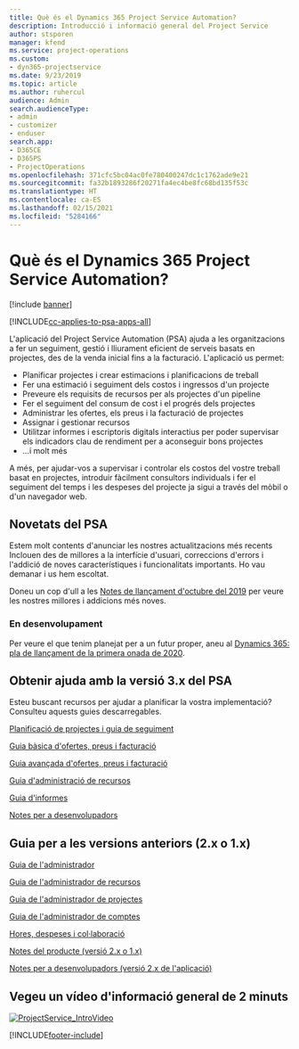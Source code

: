 ```yaml
---
title: Què és el Dynamics 365 Project Service Automation?
description: Introducció i informació general del Project Service
author: stsporen
manager: kfend
ms.service: project-operations
ms.custom:
- dyn365-projectservice
ms.date: 9/23/2019
ms.topic: article
ms.author: ruhercul
audience: Admin
search.audienceType:
- admin
- customizer
- enduser
search.app:
- D365CE
- D365PS
- ProjectOperations
ms.openlocfilehash: 371cfc5bc04ac0fe780400247dc1c1762ade9e21
ms.sourcegitcommit: fa32b1893286f20271fa4ec4be8fc68bd135f53c
ms.translationtype: HT
ms.contentlocale: ca-ES
ms.lasthandoff: 02/15/2021
ms.locfileid: "5284166"
---
```

# <a name="what-is-dynamics-365-project-service-automation"></a>Què és el Dynamics 365 Project Service Automation?

[!include [banner](../includes/psa-now-project-operations.md)]

[!INCLUDE[cc-applies-to-psa-apps-all](../includes/cc-applies-to-psa-apps-all.md)]

L'aplicació del Project Service Automation (PSA) ajuda a les organitzacions a fer un seguiment, gestió i lliurament eficient de serveis basats en projectes, des de la venda inicial fins a la facturació. L'aplicació us permet:

- Planificar projectes i crear estimacions i planificacions de treball
- Fer una estimació i seguiment dels costos i ingressos d'un projecte
- Preveure els requisits de recursos per als projectes d'un pipeline
- Fer el seguiment del consum de cost i el progrés dels projectes
- Administrar les ofertes, els preus i la facturació de projectes
- Assignar i gestionar recursos
- Utilitzar informes i escriptoris digitals interactius per poder supervisar els indicadors clau de rendiment per a aconseguir bons projectes
- ...i molt més

A més, per ajudar-vos a supervisar i controlar els costos del vostre treball basat en projectes, introduir fàcilment consultors individuals i fer el seguiment del temps i les despeses del projecte ja sigui a través del mòbil o d'un navegador web.

## <a name="whats-new-in-psa"></a>Novetats del PSA
Estem molt contents d'anunciar les nostres actualitzacions més recents Inclouen des de millores a la interfície d'usuari, correccions d'errors i l'addició de noves característiques i funcionalitats importants. Ho vau demanar i us hem escoltat.

Doneu un cop d'ull a les [Notes de llançament d'octubre del 2019](https://docs.microsoft.com/dynamics365-release-plan/2019wave2/index) per veure les nostres millores i addicions més noves.

### <a name="in-development"></a>En desenvolupament
Per veure el que tenim planejat per a un futur proper, aneu al [Dynamics 365: pla de llançament de la primera onada de 2020](https://docs.microsoft.com/dynamics365-release-plan/2020wave1/index).

## <a name="get-help-with-psa-version-3x"></a>Obtenir ajuda amb la versió 3.x del PSA
Esteu buscant recursos per ajudar a planificar la vostra implementació? Consulteu aquests guies descarregables.

 [Planificació de projectes i guia de seguiment](../psa/implementation-guides/project-planning-tracking.md)

 [Guia bàsica d'ofertes, preus i facturació](../psa/implementation-guides/begin-quoting-pricing-billing.md)

 [Guia avançada d'ofertes, preus i facturació](../psa/implementation-guides/adv-quoting-pricing-billing.md)

 [Guia d'administració de recursos](../psa/implementation-guides/resource-management-guide.md)

 [Guia d'informes](../psa/implementation-guides/reporting-guide.md)

 [Notes per a desenvolupadors](../psa/developer-guides/overview-dev-notes-v3.x.md)

## <a name="guidance-for-earlier-versions-app-version-2x-or-1x"></a>Guia per a les versions anteriors (2.x o 1.x)
 [Guia de l'administrador](../psa/admin-guide.md)

 [Guia de l'administrador de recursos](../psa/resource-manager-guide.md)

 [Guia de l'administrador de projectes](../psa/project-manager-guide.md)

 [Guia de l'administrador de comptes](../psa/account-manager-guide.md)

 [Hores, despeses i col·laboració](../psa/time-expense-collaboration-guide.md)

 [Notes del producte (versió 2.x o 1.x)](../psa/white-papers.md)

 [Notes per a desenvolupadors (versió 2.x de l'aplicació)](../psa/developer-guides/add-custom-qoi-forms-v2.x.md)

 ## <a name="watch-a-2-minute-overview-video"></a>Vegeu un vídeo d'informació general de 2 minuts
 <a name="heroArea"></a> [![ProjectService_IntroVideo](../psa/media/project-service-intro-video.png "ProjectService_IntroVideo")](https://go.microsoft.com/fwlink/p/?LinkId=799457)




[!INCLUDE[footer-include](../includes/footer-banner.md)]